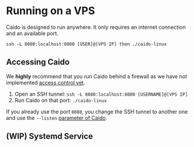 # Running on a VPS

Caido is designed to run anywhere. It only requires an internet connection and an available port.

`ssh -L 8080:localhost:8080 [USER]@[VPS IP] then ./caido-linux`

## Accessing Caido

We **highly** recommend that you run Caido behind a firewall as we have not implemented [access control yet](https://github.com/caido/caido/issues/240).

1. Open an SSH tunnel: `ssh -L 8080:localhost:8080 [USERNAME]@[VPS IP]`
2. Run Caido on that port: `./caido-linux`

If you already use the port `8080`, you change the SSH tunnel to another one and use the `--listen` [parameter of Caido](./configuration.md).

## (WIP) Systemd Service
